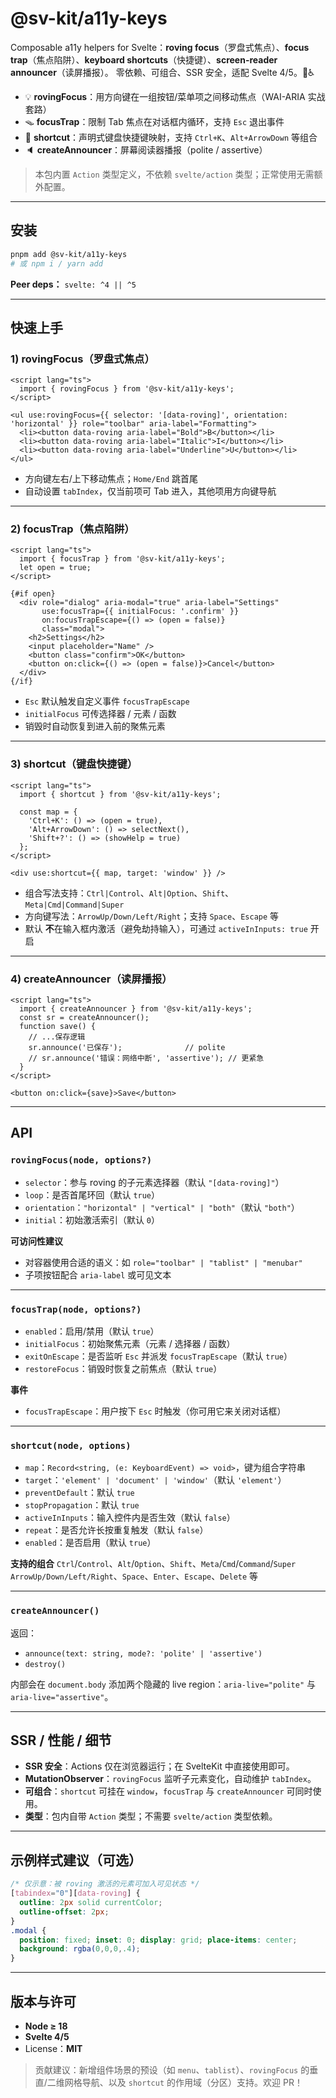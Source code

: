 # @sv-kit/a11y-keys

Composable a11y helpers for Svelte：**roving focus**（罗盘式焦点）、**focus trap**（焦点陷阱）、**keyboard shortcuts**（快捷键）、**screen-reader announcer**（读屏播报）。
零依赖、可组合、SSR 安全，适配 Svelte 4/5。🧩♿

- 💡 **rovingFocus**：用方向键在一组按钮/菜单项之间移动焦点（WAI-ARIA 实战套路）
- 🪤 **focusTrap**：限制 Tab 焦点在对话框内循环，支持 `Esc` 退出事件
- 🎹 **shortcut**：声明式键盘快捷键映射，支持 `Ctrl+K`、`Alt+ArrowDown` 等组合
- 🔈 **createAnnouncer**：屏幕阅读器播报（polite / assertive）

> 本包内置 `Action` 类型定义，不依赖 `svelte/action` 类型；正常使用无需额外配置。

---

## 安装

```bash
pnpm add @sv-kit/a11y-keys
# 或 npm i / yarn add
```

**Peer deps：** `svelte: ^4 || ^5`

---

## 快速上手

### 1) rovingFocus（罗盘式焦点）

```svelte
<script lang="ts">
  import { rovingFocus } from '@sv-kit/a11y-keys';
</script>

<ul use:rovingFocus={{ selector: '[data-roving]', orientation: 'horizontal' }} role="toolbar" aria-label="Formatting">
  <li><button data-roving aria-label="Bold">B</button></li>
  <li><button data-roving aria-label="Italic">I</button></li>
  <li><button data-roving aria-label="Underline">U</button></li>
</ul>
```

- 方向键左右/上下移动焦点；`Home/End` 跳首尾
- 自动设置 `tabIndex`，仅当前项可 Tab 进入，其他项用方向键导航

---

### 2) focusTrap（焦点陷阱）

```svelte
<script lang="ts">
  import { focusTrap } from '@sv-kit/a11y-keys';
  let open = true;
</script>

{#if open}
  <div role="dialog" aria-modal="true" aria-label="Settings"
       use:focusTrap={{ initialFocus: '.confirm' }}
       on:focusTrapEscape={() => (open = false)}
       class="modal">
    <h2>Settings</h2>
    <input placeholder="Name" />
    <button class="confirm">OK</button>
    <button on:click={() => (open = false)}>Cancel</button>
  </div>
{/if}
```

- `Esc` 默认触发自定义事件 `focusTrapEscape`
- `initialFocus` 可传选择器 / 元素 / 函数
- 销毁时自动恢复到进入前的聚焦元素

---

### 3) shortcut（键盘快捷键）

```svelte
<script lang="ts">
  import { shortcut } from '@sv-kit/a11y-keys';

  const map = {
    'Ctrl+K': () => (open = true),
    'Alt+ArrowDown': () => selectNext(),
    'Shift+?': () => (showHelp = true)
  };
</script>

<div use:shortcut={{ map, target: 'window' }} />
```

- 组合写法支持：`Ctrl|Control`、`Alt|Option`、`Shift`、`Meta|Cmd|Command|Super`
- 方向键写法：`ArrowUp/Down/Left/Right`；支持 `Space`、`Escape` 等
- 默认 **不**在输入框内激活（避免劫持输入），可通过 `activeInInputs: true` 开启

---

### 4) createAnnouncer（读屏播报）

```svelte
<script lang="ts">
  import { createAnnouncer } from '@sv-kit/a11y-keys';
  const sr = createAnnouncer();
  function save() {
    // ...保存逻辑
    sr.announce('已保存');              // polite
    // sr.announce('错误：网络中断', 'assertive'); // 更紧急
  }
</script>

<button on:click={save}>Save</button>
```

---

## API

### `rovingFocus(node, options?)`
- `selector`：参与 roving 的子元素选择器（默认 `"[data-roving]"`）
- `loop`：是否首尾环回（默认 `true`）
- `orientation`：`"horizontal" | "vertical" | "both"`（默认 `"both"`）
- `initial`：初始激活索引（默认 `0`）

**可访问性建议**
- 对容器使用合适的语义：如 `role="toolbar" | "tablist" | "menubar"`
- 子项按钮配合 `aria-label` 或可见文本

---

### `focusTrap(node, options?)`
- `enabled`：启用/禁用（默认 `true`）
- `initialFocus`：初始聚焦元素（元素 / 选择器 / 函数）
- `exitOnEscape`：是否监听 `Esc` 并派发 `focusTrapEscape`（默认 `true`）
- `restoreFocus`：销毁时恢复之前焦点（默认 `true`）

**事件**
- `focusTrapEscape`：用户按下 `Esc` 时触发（你可用它来关闭对话框）

---

### `shortcut(node, options)`
- `map`：`Record<string, (e: KeyboardEvent) => void>`，键为组合字符串
- `target`：`'element' | 'document' | 'window'`（默认 `'element'`）
- `preventDefault`：默认 `true`
- `stopPropagation`：默认 `true`
- `activeInInputs`：输入控件内是否生效（默认 `false`）
- `repeat`：是否允许长按重复触发（默认 `false`）
- `enabled`：是否启用（默认 `true`）

**支持的组合**
`Ctrl`/`Control`、`Alt`/`Option`、`Shift`、`Meta`/`Cmd`/`Command`/`Super`
`ArrowUp/Down/Left/Right`、`Space`、`Enter`、`Escape`、`Delete` 等

---

### `createAnnouncer()`
返回：
- `announce(text: string, mode?: 'polite' | 'assertive')`
- `destroy()`

内部会在 `document.body` 添加两个隐藏的 live region：`aria-live="polite"` 与 `aria-live="assertive"`。

---

## SSR / 性能 / 细节

- **SSR 安全**：Actions 仅在浏览器运行；在 SvelteKit 中直接使用即可。
- **MutationObserver**：`rovingFocus` 监听子元素变化，自动维护 `tabIndex`。
- **可组合**：`shortcut` 可挂在 `window`，`focusTrap` 与 `createAnnouncer` 可同时使用。
- **类型**：包内自带 `Action` 类型；不需要 `svelte/action` 类型依赖。

---

## 示例样式建议（可选）

```css
/* 仅示意：被 roving 激活的元素可加入可见状态 */
[tabindex="0"][data-roving] {
  outline: 2px solid currentColor;
  outline-offset: 2px;
}
.modal {
  position: fixed; inset: 0; display: grid; place-items: center;
  background: rgba(0,0,0,.4);
}
```

---

## 版本与许可

- **Node ≥ 18**
- **Svelte 4/5**
- License：**MIT**

> 贡献建议：新增组件场景的预设（如 `menu`、`tablist`）、`rovingFocus` 的垂直/二维网格导航、以及 `shortcut` 的作用域（分区）支持。欢迎 PR！
